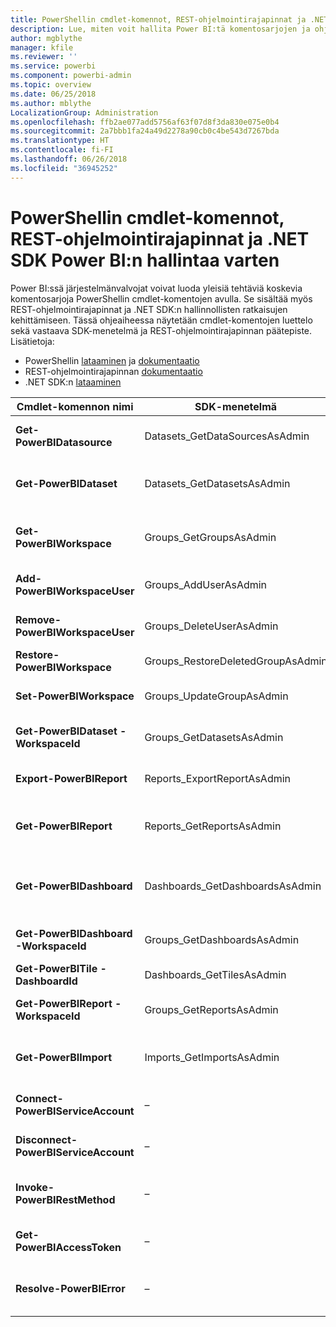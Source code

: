 ```yaml
---
title: PowerShellin cmdlet-komennot, REST-ohjelmointirajapinnat ja .NET SDK Power BI:n hallintaa varten
description: Lue, miten voit hallita Power BI:tä komentosarjojen ja ohjelmointirajapintojen avulla.
author: mgblythe
manager: kfile
ms.reviewer: ''
ms.service: powerbi
ms.component: powerbi-admin
ms.topic: overview
ms.date: 06/25/2018
ms.author: mblythe
LocalizationGroup: Administration
ms.openlocfilehash: ffb2ae077add5756af63f07d8f3da830e075e0b4
ms.sourcegitcommit: 2a7bbb1fa24a49d2278a90cb0c4be543d7267bda
ms.translationtype: HT
ms.contentlocale: fi-FI
ms.lasthandoff: 06/26/2018
ms.locfileid: "36945252"
---
```

# <a name="powershell-cmdlets-rest-apis-and-net-sdk-for-power-bi-administration"></a>PowerShellin cmdlet-komennot, REST-ohjelmointirajapinnat ja .NET SDK Power BI:n hallintaa varten
Power BI:ssä järjestelmänvalvojat voivat luoda yleisiä tehtäviä koskevia komentosarjoja PowerShellin cmdlet-komentojen avulla. Se sisältää myös REST-ohjelmointirajapinnat ja .NET SDK:n hallinnollisten ratkaisujen kehittämiseen. Tässä ohjeaiheessa näytetään cmdlet-komentojen luettelo sekä vastaava SDK-menetelmä ja REST-ohjelmointirajapinnan päätepiste. Lisätietoja:

  - PowerShellin [lataaminen](https://www.powershellgallery.com/packages/MicrosoftPowerBIMgmt/) ja [dokumentaatio](https://docs.microsoft.com/powershell/power-bi/overview?view=powerbi-ps)
  - REST-ohjelmointirajapinnan [dokumentaatio](https://docs.microsoft.com/rest/api/power-bi/admin)
  - .NET SDK:n [lataaminen](https://www.nuget.org/packages/Microsoft.PowerBI.Api/) 


| **Cmdlet-komennon nimi** | **SDK-menetelmä** | **REST-ohjelmointirajapinnan päätepiste** | **Kuvaus** |
| --- | --- | --- | --- |
| **Get-PowerBIDatasource** | Datasets\_GetDataSourcesAsAdmin | /v1.0/myorg/admin/datasets/{datasetkey}/datasources | Hakee tietolähteitä annetulle tietojoukolle. |
| **Get-PowerBIDataset** | Datasets\_GetDatasetsAsAdmin | /v1.0/myorg/admin/datasets | Hakee tietojoukkojen täydellisen luettelon Power BI -vuokraajassa. |
| **Get-PowerBIWorkspace** | Groups\_GetGroupsAsAdmin | /v1.0/myorg/admin/groups | Hakee työtilojen täydellisen luettelon Power BI -vuokraajassa. |
| **Add-PowerBIWorkspaceUser** | Groups\_AddUserAsAdmin | /v1.0/myorg/admin/groups/{groupId}/users | Lisää käyttäjän jäsenenä tiettyyn työtilaan. |
| **Remove-PowerBIWorkspaceUser** | Groups\_DeleteUserAsAdmin | /v1.0/myorg/admin/groups/{groupId}/users/{user} | Poistaa käyttäjän tietyn työtilan jäsenluettelosta. |
| **Restore-PowerBIWorkspace** | Groups\_RestoreDeletedGroupAsAdmin | /v1.0/myorg/admin/groups/{groupId}/restore | Palauttaa poistetun työtilan. |
| **Set-PowerBIWorkspace** | Groups\_UpdateGroupAsAdmin | /v1.0/myorg/admin/groups/{groupId} | Päivittää tietyn työtilan ominaisuudet. |
| **Get-PowerBIDataset -WorkspaceId** | Groups\_GetDatasetsAsAdmin | /v1.0/myorg/admin/groups/{group\_id}/datasets | Hakee tietyssä työtilassa olevat tietojoukot. |
| **Export-PowerBIReport** | Reports\_ExportReportAsAdmin | – | Vie tietyn raportin paikalliseen tiedostoon. |
| **Get-PowerBIReport** | Reports\_GetReportsAsAdmin | /v1.0/myorg/admin/reports | Hakee raporttien täydellisen luettelon Power BI -vuokraajassa. |
| **Get-PowerBIDashboard** | Dashboards\_GetDashboardsAsAdmin | /v1.0/myorg/admin/dashboards | Hakee koontinäyttöjen täydellisen luettelon Power BI -vuokraajassa. |
| **Get-PowerBIDashboard -WorkspaceId** | Groups\_GetDashboardsAsAdmin | /v1.0/myorg/admin/groups/{group\_id}/dashboards | Hakee tietyssä työtilassa olevat koontinäytöt. |
| **Get-PowerBITile -DashboardId** | Dashboards\_GetTilesAsAdmin | /v1.0/myorg/admin/dashboards/{dashboard\_id}/tiles | Hakee tietyn koontinäytön ruudut. |
| **Get-PowerBIReport -WorkspaceId** | Groups\_GetReportsAsAdmin | /v1.0/myorg/admin/groups/{group\_id}/reports | Hakee tietyssä työtilassa olevat raportit. |
| **Get-PowerBIImport** | Imports\_GetImportsAsAdmin | /v1.0/myorg/admin/imports | Hakee tuontien täydellisen luettelon Power BI -vuokraajassa. |
| **Connect-PowerBIServiceAccount** | – | – | Kirjaudu sisään Power BI:hin ja aloita istunto. |
| **Disconnect-PowerBIServiceAccount** | – | – | Kirjaudu ulos Power BI:stä ja sulje nykyinen istunto. |
| **Invoke-PowerBIRestMethod** | – | – | Lähetä satunnaisia REST-ohjelmointirajapinnan kutsuja Power BI:hin. |
| **Get-PowerBIAccessToken** | – | – | Hanki Power BI -käyttöoikeustietue istunnossa. |
| **Resolve-PowerBIError** | – | – | Hanki tarkat virhetiedot epäonnistuneista cmdlet-kutsuista. |